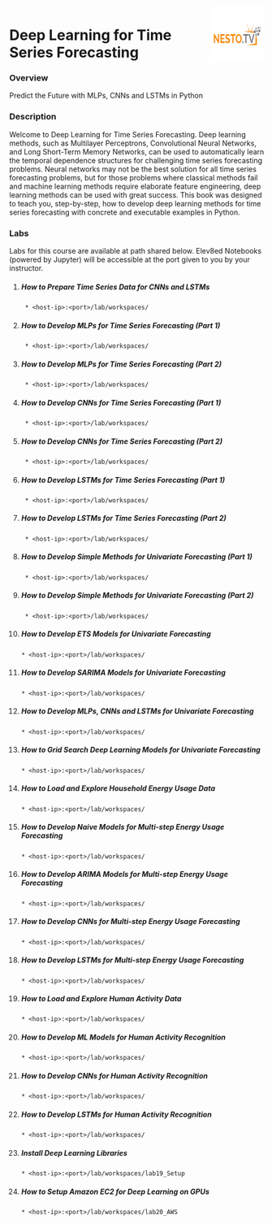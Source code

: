 <img align="right" width="110" height="110" src="./logo.png">

# Deep Learning for Time Series Forecasting

### Overview
Predict the Future with MLPs, CNNs and LSTMs in Python

### Description
Welcome to Deep Learning for Time Series Forecasting. Deep learning methods, such as
Multilayer Perceptrons, Convolutional Neural Networks, and Long Short-Term Memory Networks,
can be used to automatically learn the temporal dependence structures for challenging time
series forecasting problems. Neural networks may not be the best solution for all time series
forecasting problems, but for those problems where classical methods fail and machine learning
methods require elaborate feature engineering, deep learning methods can be used with great
success. This book was designed to teach you, step-by-step, how to develop deep learning
methods for time series forecasting with concrete and executable examples in Python.

### Labs

Labs for this course are available at path shared below. Elev8ed Notebooks (powered by Jupyter) will be accessible at the port given to you by your instructor. 

1. ##### How to Prepare Time Series Data for CNNs and LSTMs
		* <host-ip>:<port>/lab/workspaces/
2. ##### How to Develop MLPs for Time Series Forecasting (Part 1)
		* <host-ip>:<port>/lab/workspaces/
3. ##### How to Develop MLPs for Time Series Forecasting (Part 2)
		* <host-ip>:<port>/lab/workspaces/
4. ##### How to Develop CNNs for Time Series Forecasting (Part 1)
		* <host-ip>:<port>/lab/workspaces/
5. ##### How to Develop CNNs for Time Series Forecasting (Part 2)
		* <host-ip>:<port>/lab/workspaces/
6. ##### How to Develop LSTMs for Time Series Forecasting (Part 1)
		* <host-ip>:<port>/lab/workspaces/
7. ##### How to Develop LSTMs for Time Series Forecasting (Part 2)
		* <host-ip>:<port>/lab/workspaces/
8. ##### How to Develop Simple Methods for Univariate Forecasting (Part 1)
		* <host-ip>:<port>/lab/workspaces/
9. ##### How to Develop Simple Methods for Univariate Forecasting (Part 2)
		* <host-ip>:<port>/lab/workspaces/
10. ##### How to Develop ETS Models for Univariate Forecasting
		* <host-ip>:<port>/lab/workspaces/
11. ##### How to Develop SARIMA Models for Univariate Forecasting
		* <host-ip>:<port>/lab/workspaces/
12. ##### How to Develop MLPs, CNNs and LSTMs for Univariate Forecasting
		* <host-ip>:<port>/lab/workspaces/
13. ##### How to Grid Search Deep Learning Models for Univariate Forecasting
		* <host-ip>:<port>/lab/workspaces/
14. ##### How to Load and Explore Household Energy Usage Data
		* <host-ip>:<port>/lab/workspaces/
15. ##### How to Develop Naive Models for Multi-step Energy Usage Forecasting
		* <host-ip>:<port>/lab/workspaces/
16. ##### How to Develop ARIMA Models for Multi-step Energy Usage Forecasting
		* <host-ip>:<port>/lab/workspaces/
17. ##### How to Develop CNNs for Multi-step Energy Usage Forecasting
		* <host-ip>:<port>/lab/workspaces/
18. ##### How to Develop LSTMs for Multi-step Energy Usage Forecasting
		* <host-ip>:<port>/lab/workspaces/
19. ##### How to Load and Explore Human Activity Data
		* <host-ip>:<port>/lab/workspaces/
20. ##### How to Develop ML Models for Human Activity Recognition
		* <host-ip>:<port>/lab/workspaces/
21. ##### How to Develop CNNs for Human Activity Recognition
		* <host-ip>:<port>/lab/workspaces/
22. ##### How to Develop LSTMs for Human Activity Recognition
		* <host-ip>:<port>/lab/workspaces/
23. ##### Install Deep Learning Libraries
		* <host-ip>:<port>/lab/workspaces/lab19_Setup
24. ##### How to Setup Amazon EC2 for Deep Learning on GPUs
		* <host-ip>:<port>/lab/workspaces/lab20_AWS
